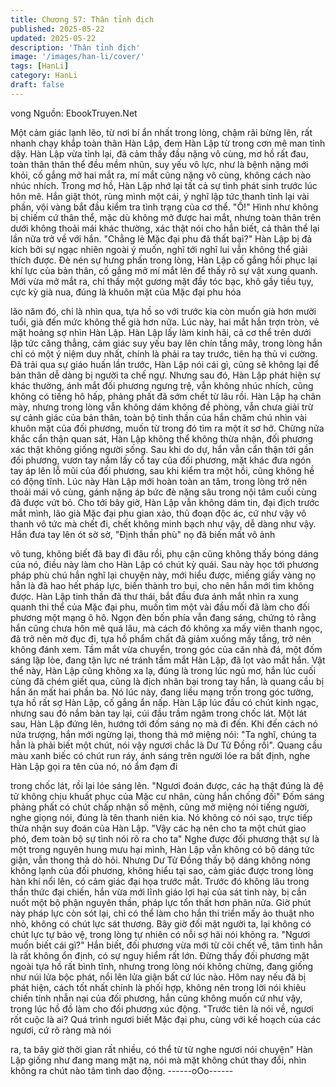 ```yaml
---
title: Chương 57: Thân tỉnh địch
published: 2025-05-22
updated: 2025-05-22
description: 'Thân tỉnh địch'
image: '/images/han-li/cover/'
tags: [HanLi]
category: HanLi
draft: false
---
```


vong
Nguồn: EbookTruyen.Net

Một cảm giác lạnh lẽo, từ nơi bí ẩn nhất trong lòng, chậm rãi
bừng lên, rất nhanh chạy khắp toàn thân Hàn Lập, đem Hàn Lập
từ trong cơn mê man tỉnh dậy.
Hàn Lập vừa tỉnh lại, đã cảm thấy đầu nặng vô cùng, mơ hồ rất
đau, toàn thân thân thể đều mềm nhũn, suy yếu vô lực, như là
bệnh nặng mới khỏi, cố gắng mở hai mắt ra, mí mắt cũng nặng vô
cùng, không cách nào nhúc nhích.
Trong mơ hồ, Hàn Lập nhớ lại tất cả sự tình phát sinh trước lúc
hôn mê.
Hắn giật thót, rùng mình một cái, ý nghĩ lập tức thanh tỉnh lại vài
phần, vội vàng bắt đầu kiểm tra tình trạng của cơ thể.
"Ồ!" Hình như không bị chiếm cứ thân thể, mặc dù không mở
được hai mắt, nhưng toàn thân trên dưới không thoải mái khác
thường, xác thật nói cho hắn biết, cả thân thể lại lần nữa trở về
với hắn.
"Chẳng lẻ Mặc đại phu đã thất bại?"
Hàn Lập bị đả kích bởi sự ngạc nhiên ngoài ý muốn, nghĩ tới nghĩ
lui vẫn không thể giải thích được.
Đè nén sự hưng phấn trong lòng, Hàn Lập cố gắng hồi phục lại
khí lực của bản thân, cố gắng mở mí mắt lên để thấy rõ sự vật
xung quanh.
Mới vừa mở mắt ra, chỉ thấy một gương mặt đầy tóc bạc, khô gầy
tiều tụy, cực kỳ già nua, đúng là khuôn mặt của Mặc đại phu hóa

lão năm đó, chỉ là nhìn qua, tựa hồ so với trước kia còn muốn già
hơn mười tuổi, già đến mức không thể già hơn nữa.
Lúc này, hai mắt hắn trợn tròn, vẻ mặt hoảng sợ nhìn Hàn Lập.
Hàn Lập lấy làm kinh hãi, cả cơ thể trên dưới lập tức căng thẳng,
cảm giác suy yếu bay lên chín tầng mây, trong lòng hắn chỉ có
một ý niệm duy nhất, chính là phải ra tay trước, tiên hạ thủ vi
cường.
Đã trải qua sự giáo huấn lần trước, Hàn Lập nói cái gì, cũng sẽ
không lại để bản thân dễ dàng bị người ta chế ngự.
Nhưng sau đó, Hàn Lập phát hiện sự khác thường, ánh mắt đối
phương ngưng trệ, vẫn không nhúc nhích, cũng không có tiếng
hô hấp, phảng phất đã sớm chết từ lâu rồi.
Hàn Lập hạ chân mày, nhưng trong lòng vẫn không dám không
đề phòng, vẫn chưa giải trừ sự cảnh giác của bản thân, toàn bộ
tinh thần của hắn chăm chú nhìn vài khuôn mặt của đối phương,
muốn từ trong đó tìm ra một ít sơ hở.
Chừng nửa khắc cẩn thận quan sát, Hàn Lập không thể không
thừa nhận, đối phương xác thật không giống người sống.
Sau khi do dự, hắn vẫn cẩn thận tới gần đối phương, vươn tay
nắm lấy cổ tay của đối phương, mặt khác đưa ngón tay áp lên lỗ
mũi của đối phương, sau khi kiểm tra một hồi, cũng không hề có
động tĩnh.
Lúc này Hàn Lập mới hoàn toàn an tâm, trong lòng trở nên thoải
mái vô cùng, gánh nặng áp bức đè nặng sâu trong nội tâm cuối
cùng đã được vứt bỏ.
Cho tới bây giờ, Hàn Lập vẫn không dám tin, đại địch trước mắt
mình, lão già Mặc đại phu gian xảo, thủ đoạn độc ác, cứ như vậy
vô thanh vô tức mà chết đi, chết không minh bạch như vậy, dễ
dàng như vậy.
Hắn đưa tay lên ót sờ sờ, "Định thần phù" nọ đã biến mất vô ảnh

vô tung, không biết đã bay đi đâu rồi, phụ cận cũng không thấy
bóng dáng của nó, điều này làm cho Hàn Lập có chút kỳ quái.
Sau này học tới phương pháp phù chú hắn nghĩ lại chuyện này,
mới hiểu được, miếng giấy vàng nọ hẳn là đã hao hết pháp lực,
biến thành tro bụi, cho nên hắn mới tìm không được.
Hàn Lập tinh thần đã thư thái, bắt đầu đưa ánh mắt nhìn ra xung
quanh thi thể của Mặc đại phu, muốn tìm một vài đầu mối đã làm
cho đối phương một mạng ô hô.
Ngọn đèn bốn phía vẫn đang sáng, chứng tỏ rằng hắn cũng chưa
hôn mê quá lâu, mà cách đó không xa mấy viên thanh ngọc, đã
trở nên mờ đục đi, tựa hồ phẩm chất đã giảm xuống mấy tầng, trở
nên không đánh xem.
Tầm mắt vừa chuyển, trong góc của căn nhà đá, một đốm sáng
lập lòe, đang tận lực né tránh tầm mắt Hàn Lập, đã lọt vào mắt
hắn.
Vật thể này, Hàn Lập cũng không xa lạ, đúng là trong lúc ngủ mơ,
hắn lúc cuối cùng đã chém giết qua, cũng là địch nhân bại trong
tay hắn, là quang cầu bị hắn ăn mất hai phần ba.
Nó lúc này, đang liều mạng trốn trong góc tường, tựa hồ rất sợ
Hàn Lập, cố gắng ẩn nấp.
Hàn Lập lúc đầu có chút kinh ngạc, nhưng sau đó nắm bàn tay
lại, cúi đầu trầm ngâm trong chốc lát.
Một lát sau, Hàn Lập đứng lên, hướng tới đốm sáng nọ mà đi
đến.
Khi đến cách nó nửa trượng, hắn mới ngừng lại, thong thả mở
miệng nói:
"Ta nghĩ, chúng ta hẳn là phải biết một chút, nói vậy ngươi chắc là
Dư Tử Đồng rồi".
Quang cầu màu xanh biếc có chút run ráy, ánh sáng trên người
lóe ra bất định, nghe Hàn Lập gọi ra tên của nó, nó ẩm đạm đi

trong chốc lát, rồi lại lóe sáng lên.
"Ngươi đoán được, các hạ thật đúng là đệ tử không chịu khuất
phục của Mặc cư nhân, cùng hắn chống đối" Đốm sáng phảng
phất có chút chấp nhận số mệnh, cũng mở miệng nói tiếng người,
nghe giọng nói, đúng là tên thanh niên kia.
Nó không có nói sạo, trực tiếp thừa nhận suy đoán của Hàn Lập.
"Vậy các hạ nên cho ta một chút giao phó, đem toàn bộ sự tình
nói rõ ra cho ta" Nghe được đối phương thật sự là một trong
nguyên hung mưu hại mình, Hàn Lập vẫn không có bộ dáng tức
giận, vẫn thong thả dò hỏi.
Nhưng Dư Tử Đồng thấy bộ dáng không nóng không lạnh của đối
phương, không hiểu tại sao, cảm giác được trong lòng hàn khí nổi
lên, có cảm giác đại họa trước mắt.
Trước đó không lâu trong thần thức đại chiến, hắn vừa mới lĩnh
giáo lợi hại của sát tinh này, bị cắn nuốt một bộ phận nguyên
thần, pháp lực tổn thất hơn phân nửa. Giờ phút này pháp lực còn
sót lại, chỉ có thể làm cho hắn thi triển mấy ảo thuật nho nhỏ,
không có chút lực sát thương. Bây giờ đối mặt người ta, lại không
có chút lực tự bảo vệ, trong lòng tự nhiên có nỗi sợ hãi nói không
ra.
"Ngươi muốn biết cái gì?"
Hắn biết, đối phương vừa mới từ cõi chết về, tâm tình hẳn là rất
không ổn định, có sự nguy hiểm rất lớn. Đừng thấy đối phương
mặt ngoài tựa hồ rất bình tĩnh, nhưng trong lòng nói không chừng,
đang giống như núi lửa bộc phát, nổi lên lửa giận bất cứ lúc nào.
Hôm nay nếu đã bị phát hiện, cách tốt nhất chính là phối hợp,
không nên trong lời nói khiêu chiến tính nhẫn nại của đối phương,
hắn cũng không muốn cứ như vậy, trong lúc hồ đồ làm cho đối
phương xúc động.
"Trước tiên là nói về, ngươi rốt cuộc là ai? Quá trình ngươi biết
Mặc đại phu, cùng với kế hoạch của các ngươi, cứ rõ ràng mà nói

ra, ta bây giờ thời gian rất nhiều, có thể từ từ nghe ngươi nói
chuyện" Hàn Lập giống như đang mang mặt nạ, nói mà mặt
không chút thay đổi, nhìn không ra chút nào tâm tình dao động.
------oOo------
